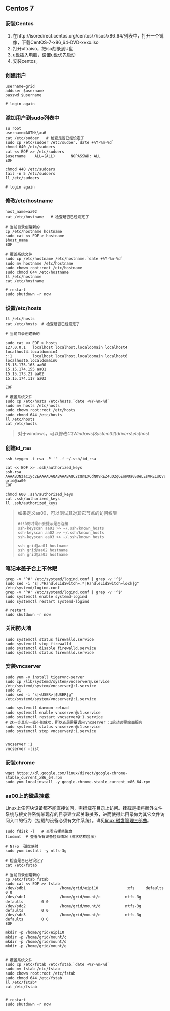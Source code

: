 ## Centos 7

### 安装Centos

1. 在http://isoredirect.centos.org/centos/7/isos/x86_64/列表中，打开一个镜像，下载CentOS-7-x86_64-DVD-xxxx.iso
2. 打开ultraiso，把iso刻录到U盘
3. u盘插入电脑，设置u盘优先启动
4. 安装centos。

### 创建用户

~~~shell
username=grid
adduser $username
passwd $username

# login again
~~~

### 添加用户到sudo列表中

~~~shell
su root
username=AUTH\\xu6
cat /etc/sudoer   # 检查是否已经设定了
sudo cp /etc/sudoer /etc/sudoer.`date +%Y-%m-%d`
chmod 640 /etc/sudoers
cat << EOF >> /etc/sudoers
$username    ALL=(ALL)       NOPASSWD: ALL
EOF

chmod 440 /etc/sudoers
tail -n 5 /etc/sudoers
ll /etc/sudoers

# login again
~~~

### 修改/etc/hostname

~~~shell
host_name=aa02
cat /etc/hostname   # 检查是否已经设定了

# 当前目录创建新的
cp /etc/hostname hostname 
sudo cat << EOF > hostname
$host_name
EOF

# 覆盖系统文件
sudo cp /etc/hostname /etc/hostname.`date +%Y-%m-%d`
sudo mv hostname /etc/hostname
sudo chown root:root /etc/hostname
sudo chmod 644 /etc/hostname
ll /etc/hostname
cat /etc/hostname

# restart 
sudo shutdown -r now
~~~

###  设置/etc/hosts

~~~shell
ll /etc/hosts
cat /etc/hosts 	# 检查是否已经设定了

# 当前目录创建新的

sudo cat << EOF > hosts
127.0.0.1   localhost localhost.localdomain localhost4 localhost4.localdomain4
::1         localhost localhost.localdomain localhost6 localhost6.localdomain6
15.15.175.163 aa00
15.15.174.155 aa01
15.15.173.21 aa02
15.15.174.117 aa03

EOF

# 覆盖系统文件
sudo cp /etc/hosts /etc/hosts.`date +%Y-%m-%d`
sudo mv hosts /etc/hosts
sudo chown root:root /etc/hosts
sudo chmod 644 /etc/hosts
ll /etc/hosts
cat /etc/hosts

~~~

> 对于windows，可以修改*C:\Windows\System32\drivers\etc\host*

### 创建id_rsa

~~~shell
ssh-keygen -t rsa -P '' -f ~/.ssh/id_rsa

cat << EOF >> .ssh/authorized_keys
ssh-rsa AAAAB3NzaC1yc2EAAAADAQABAAABAQC2zQnLXCdN0VREZ4uO2qGEoWOa0SUeLEsVRE1sQV854bn6X5oGzQnjor0YoLvcqBmCd0xhNLS6vKHEgkqKyLIXOQT5fzad6Zo0qBiKIhX0fojzYcgdOQA1tgvXxqpoBIodowNHJcXx2+EIfvPhgr1v35Hz7iTwdFK/Z3svsWCJxVi3jVfJXOiFLC/FFPqpgu/xML/40z2Z322r2vHSNG+YM0S2nb6Z2yU/jYldOQf1F40bYkPuCd5OCRdIxHpvStRoDB4c9c9XyxhPkzA2p0nOKAFAbFuTaBSviIUqJV6+QPg5pH5W1q5w2Z9n9Ugym5BkP9M+DfjDF6QTrosuWC3p grid@aa00
EOF

chmod 600 .ssh/authorized_keys
cat .ssh/authorized_keys
ll .ssh/authorized_keys
~~~

> 如果定义aa00，可以测试其对其它节点的访问权限
>
> ~~~shell
> #ssh的时候不会提示是否连接
> ssh-keyscan aa01 >> ~/.ssh/known_hosts 
> ssh-keyscan aa02 >> ~/.ssh/known_hosts 
> ssh-keyscan aa03 >> ~/.ssh/known_hosts 
> 
> ssh grid@aa01 hostname
> ssh grid@aa02 hostname
> ssh grid@aa03 hostname
> ~~~

### 笔记本盖子合上不休眠

~~~shell
grep -v '^#' /etc/systemd/logind.conf | grep -v '^$'
sudo sed -i "s|.*HandleLidSwitch=.*|HandleLidSwitch=lock|g" /etc/systemd/logind.conf
grep -v '^#' /etc/systemd/logind.conf | grep -v '^$'
sudo systemctl enable systemd-logind
sudo systemctl restart systemd-logind

# restart 
sudo shutdown -r now
~~~

### 关闭防火墙

~~~shell
sudo systemctl status firewalld.service
sudo systemctl stop firewalld
sudo systemctl disable firewalld.service
sudo systemctl status firewalld.service
~~~

### 安装vncserver

~~~
sudo yum -y install tigervnc-server 
sudo cp /lib/systemd/system/vncserver@.service /etc/systemd/system/vncserver@:1.service
sudo vi 
sudo sed -i "s|<USER>|$USER|g" /etc/systemd/system/vncserver@:1.service

sudo systemctl daemon-reload
sudo systemctl enable vncserver@:1.service
sudo systemctl restart vncserver@:1.service
# 这一步其实一直不能成功，所以还是需要调用vncserver :1启动远程桌面服务
sudo systemctl status vncserver@:1.service
sudo systemctl stop vncserver@:1.service


vncserver :1
vncserver -list
~~~

### 安装chrome

~~~
wget https://dl.google.com/linux/direct/google-chrome-stable_current_x86_64.rpm
sudo yum localinstall -y google-chrome-stable_current_x86_64.rpm
~~~

### aa00上的磁盘挂载

Linux上任何块设备都不能直接访问，需挂载在目录上访问。挂载是指将额外文件系统与根文件系统某现存的目录建立起关联关系，进而使得此目录做为其它文件访问入口的行为（挂载的设备必须有文件系统）。详见[linux 磁盘管理三部曲](https://www.cnblogs.com/along21/p/7410619.html)。

~~~shell
sudo fdisk -l	# 查看有哪些磁盘
findmnt  # 查看所有设备挂载情况（树状结构显示）

# NTFS  磁盘映射
sudo yum install -y ntfs-3g

# 检查是否已经设定了
cat /etc/fstab   

# 当前目录创建新的
cp /etc/fstab fstab 
sudo cat << EOF >> fstab
/dev/sdb1               /home/grid/eipi10             xfs     defaults        0 0
/dev/sdc1               /home/grid/mount/c           ntfs-3g     defaults        0 0
/dev/sdc2               /home/grid/mount/d           ntfs-3g	     defaults        0 0
/dev/sdc3               /home/grid/mount/e           ntfs-3g     defaults        0 0
EOF

mkdir -p /home/grid/eipi10
mkdir -p /home/grid/mount/c
mkdir -p /home/grid/mount/d 
mkdir -p /home/grid/mount/e


# 覆盖系统文件
sudo cp /etc/fstab /etc/fstab.`date +%Y-%m-%d`
sudo mv fstab /etc/fstab
sudo chown root:root /etc/fstab
sudo chmod 644 /etc/fstab
ll /etc/fstab*
cat /etc/fstab


# restart 
sudo shutdown -r now
~~~

